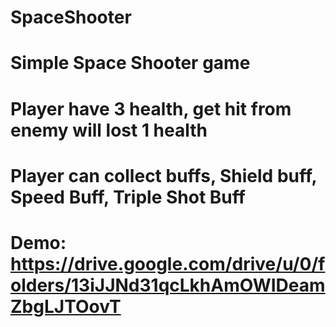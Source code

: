 # SpaceShooter
# Simple Space Shooter game
# Player have 3 health, get hit from enemy will lost 1 health
# Player can collect buffs, Shield buff, Speed Buff, Triple Shot Buff
# Demo: https://drive.google.com/drive/u/0/folders/13iJJNd31qcLkhAmOWIDeamZbgLJTOovT